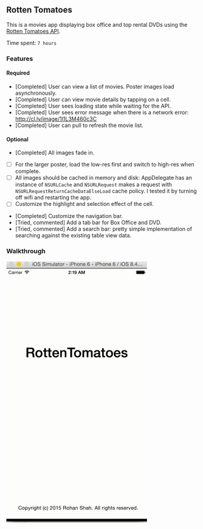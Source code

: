 ## Rotten Tomatoes

This is a movies app displaying box office and top rental DVDs using the [Rotten Tomatoes API](http://developer.rottentomatoes.com/docs/read/JSON).

Time spent: `7 hours`

### Features

#### Required

- [Completed] User can view a list of movies. Poster images load asynchronously.
- [Completed] User can view movie details by tapping on a cell.
- [Completed] User sees loading state while waiting for the API.
- [Completed] User sees error message when there is a network error: http://cl.ly/image/1l1L3M460c3C
- [Completed] User can pull to refresh the movie list.

#### Optional

- [Completed] All images fade in.
- [ ] For the larger poster, load the low-res first and switch to high-res when complete.
- [ ] All images should be cached in memory and disk: AppDelegate has an instance of `NSURLCache` and `NSURLRequest` makes a request with `NSURLRequestReturnCacheDataElseLoad` cache policy. I tested it by turning off wifi and restarting the app.
- [ ] Customize the highlight and selection effect of the cell.
- [Completed] Customize the navigation bar.
- [Tried, commented] Add a tab bar for Box Office and DVD.
- [Tried, commented] Add a search bar: pretty simple implementation of searching against the existing table view data.

### Walkthrough
![Video Walkthrough](demoRottenTomatoes.gif)

